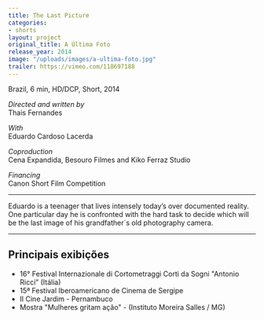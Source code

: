 ```yaml
---
title: The Last Picture
categories:
- shorts
layout: project
original_title: A Última Foto
release_year: 2014
image: "/uploads/images/a-ultima-foto.jpg"
trailer: https://vimeo.com/118697188
---
```


Brazil, 6 min, HD/DCP, Short, 2014

_Directed and written by_  
Thais Fernandes

_With_  
Eduardo Cardoso Lacerda

_Coproduction_  
Cena Expandida, Besouro Filmes and Kiko Ferraz Studio

_Financing_  
Canon Short Film Competition

---

Eduardo is a teenager that lives intensely today’s over documented reality. One particular day he is confronted with the hard task to decide which will be the last image of his grandfather´s old photography camera.

---

## Principais exibições

- 16° Festival Internazionale di Cortometraggi Corti da Sogni "Antonio Ricci” (Itália)
- 15ª Festival Iberoamericano de Cinema de Sergipe
- II Cine Jardim - Pernambuco
- Mostra "Mulheres gritam ação" - (Instituto Moreira Salles / MG)
